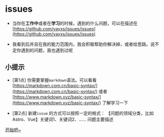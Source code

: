 # issues

- 当你在**工作中**或者在**学习**的时候，遇到的什么问题，可以在描述在 [https://github.com/yayxs/issues/issues](https://github.com/yayxs/issues/issues)

- 我看到后并且在我的能力范围内，我会积极帮助你解决掉，或者给思路。说不定你遇到的问题，我也遇到过呢

## 小提示

- [第1点] 你需要掌握`markdown`语法。可以看看 [https://markdown.com.cn/basic-syntax/](https://markdown.com.cn/basic-syntax/) 或者 [https://www.markdown.xyz/basic-syntax/](https://www.markdown.xyz/basic-syntax/) 了解学习一下

- [第2点] 新建`issue` 的方式可以按照一定的格式： 【问题的领域分类，比如 Astro、Vue】关键词1、关键词2、…… 问题主要描述

<a href="https://github.com/yayxs/issues/issues?q=sort%3Aupdated-desc+is%3Aissue+is%3Aopen" target="_blank">开始吧~</a>

